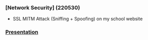 ### [Network Security] (220530)
- SSL MITM Attack (Sniffing + Spoofing) on my school website

### [Presentation](https://drive.google.com/file/d/1PrbMlR2mlHHxmTHi0nht2iyE0-QlfEQZ/view?usp=share_link)
